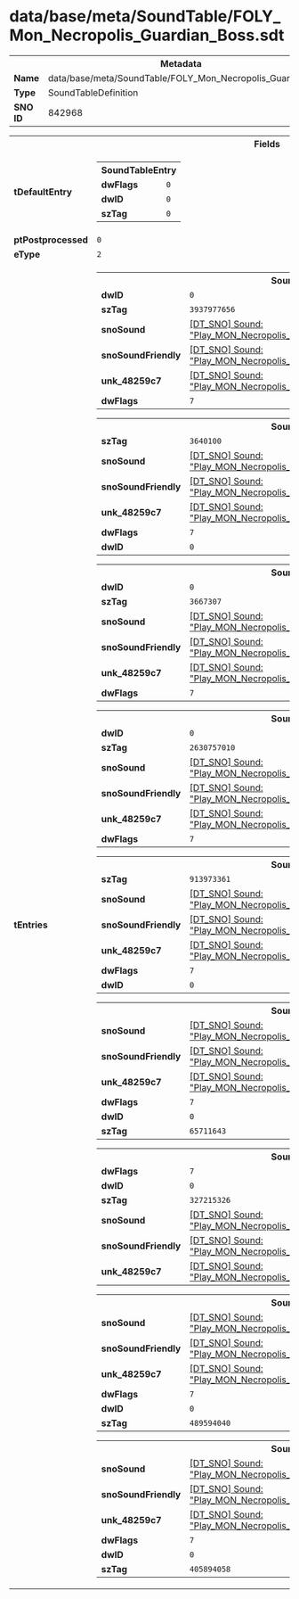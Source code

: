 <h1>data/base/meta/SoundTable/FOLY_Mon_Necropolis_Guardian_Boss.sdt</h1><table><tr><th colspan="100%">Metadata</th></tr><tr><td><b>Name</b></td><td>data/base/meta/SoundTable/FOLY_Mon_Necropolis_Guardian_Boss.sdt</td></tr><tr><td><b>Type</b></td><td>SoundTableDefinition</td></tr><tr><td><b>SNO ID</b></td><td>842968</td></tr></table>

<table><tr><th colspan="100%">Fields</th></tr><tr><td><b>tDefaultEntry</b></td><td><table><tr><th colspan="100%">SoundTableEntry</th></tr><tr><td><b>dwFlags</b></td><td><code>0</code></td></tr><tr><td><b>dwID</b></td><td><code>0</code></td></tr><tr><td><b>szTag</b></td><td><code>0</code></td></tr></table>

</td></tr><tr><td><b>ptPostprocessed</b></td><td><code>0</code></td></tr><tr><td><b>eType</b></td><td><code>2</code></td></tr><tr><td><b>tEntries</b></td><td><table><tr><th colspan="100%">SoundTableEntry</th></tr><tr><td><b>dwID</b></td><td><code>0</code></td></tr><tr><td><b>szTag</b></td><td><code>3937977656</code></td></tr><tr><td><b>snoSound</b></td><td><a href="..\Sound\Play_MON_Necropolis_Guardian_Boss_FOLY_Scythe_Blade_3P.snd">[DT_SNO] Sound: "Play_MON_Necropolis_Guardian_Boss_FOLY_Scythe_Blade_3P"</a></td></tr><tr><td><b>snoSoundFriendly</b></td><td><a href="..\Sound\Play_MON_Necropolis_Guardian_Boss_FOLY_Scythe_Blade_3P.snd">[DT_SNO] Sound: "Play_MON_Necropolis_Guardian_Boss_FOLY_Scythe_Blade_3P"</a></td></tr><tr><td><b>unk_48259c7</b></td><td><a href="..\Sound\Play_MON_Necropolis_Guardian_Boss_FOLY_Scythe_Blade_3P.snd">[DT_SNO] Sound: "Play_MON_Necropolis_Guardian_Boss_FOLY_Scythe_Blade_3P"</a></td></tr><tr><td><b>dwFlags</b></td><td><code>7</code></td></tr></table>


<table><tr><th colspan="100%">SoundTableEntry</th></tr><tr><td><b>szTag</b></td><td><code>3640100</code></td></tr><tr><td><b>snoSound</b></td><td><a href="..\Sound\Play_MON_Necropolis_Guardian_Boss_FOLY_Staff_Impacts_3P.snd">[DT_SNO] Sound: "Play_MON_Necropolis_Guardian_Boss_FOLY_Staff_Impacts_3P"</a></td></tr><tr><td><b>snoSoundFriendly</b></td><td><a href="..\Sound\Play_MON_Necropolis_Guardian_Boss_FOLY_Staff_Impacts_3P.snd">[DT_SNO] Sound: "Play_MON_Necropolis_Guardian_Boss_FOLY_Staff_Impacts_3P"</a></td></tr><tr><td><b>unk_48259c7</b></td><td><a href="..\Sound\Play_MON_Necropolis_Guardian_Boss_FOLY_Staff_Impacts_3P.snd">[DT_SNO] Sound: "Play_MON_Necropolis_Guardian_Boss_FOLY_Staff_Impacts_3P"</a></td></tr><tr><td><b>dwFlags</b></td><td><code>7</code></td></tr><tr><td><b>dwID</b></td><td><code>0</code></td></tr></table>


<table><tr><th colspan="100%">SoundTableEntry</th></tr><tr><td><b>dwID</b></td><td><code>0</code></td></tr><tr><td><b>szTag</b></td><td><code>3667307</code></td></tr><tr><td><b>snoSound</b></td><td><a href="..\Sound\Play_MON_Necropolis_Guardian_Boss_FOLY_Chains_Cast_Bonewall_3P.snd">[DT_SNO] Sound: "Play_MON_Necropolis_Guardian_Boss_FOLY_Chains_Cast_Bonewall_3P"</a></td></tr><tr><td><b>snoSoundFriendly</b></td><td><a href="..\Sound\Play_MON_Necropolis_Guardian_Boss_FOLY_Chains_Cast_Bonewall_3P.snd">[DT_SNO] Sound: "Play_MON_Necropolis_Guardian_Boss_FOLY_Chains_Cast_Bonewall_3P"</a></td></tr><tr><td><b>unk_48259c7</b></td><td><a href="..\Sound\Play_MON_Necropolis_Guardian_Boss_FOLY_Chains_Cast_Bonewall_3P.snd">[DT_SNO] Sound: "Play_MON_Necropolis_Guardian_Boss_FOLY_Chains_Cast_Bonewall_3P"</a></td></tr><tr><td><b>dwFlags</b></td><td><code>7</code></td></tr></table>


<table><tr><th colspan="100%">SoundTableEntry</th></tr><tr><td><b>dwID</b></td><td><code>0</code></td></tr><tr><td><b>szTag</b></td><td><code>2630757010</code></td></tr><tr><td><b>snoSound</b></td><td><a href="..\Sound\Play_MON_Necropolis_Guardian_Boss_FOLY_Chains_Summon_Bonewall_3P.snd">[DT_SNO] Sound: "Play_MON_Necropolis_Guardian_Boss_FOLY_Chains_Summon_Bonewall_3P"</a></td></tr><tr><td><b>snoSoundFriendly</b></td><td><a href="..\Sound\Play_MON_Necropolis_Guardian_Boss_FOLY_Chains_Summon_Bonewall_3P.snd">[DT_SNO] Sound: "Play_MON_Necropolis_Guardian_Boss_FOLY_Chains_Summon_Bonewall_3P"</a></td></tr><tr><td><b>unk_48259c7</b></td><td><a href="..\Sound\Play_MON_Necropolis_Guardian_Boss_FOLY_Chains_Summon_Bonewall_3P.snd">[DT_SNO] Sound: "Play_MON_Necropolis_Guardian_Boss_FOLY_Chains_Summon_Bonewall_3P"</a></td></tr><tr><td><b>dwFlags</b></td><td><code>7</code></td></tr></table>


<table><tr><th colspan="100%">SoundTableEntry</th></tr><tr><td><b>szTag</b></td><td><code>913973361</code></td></tr><tr><td><b>snoSound</b></td><td><a href="..\Sound\Play_MON_Necropolis_Guardian_Boss_FOLY_Armor_Mvts_3P.snd">[DT_SNO] Sound: "Play_MON_Necropolis_Guardian_Boss_FOLY_Armor_Mvts_3P"</a></td></tr><tr><td><b>snoSoundFriendly</b></td><td><a href="..\Sound\Play_MON_Necropolis_Guardian_Boss_FOLY_Armor_Mvts_3P.snd">[DT_SNO] Sound: "Play_MON_Necropolis_Guardian_Boss_FOLY_Armor_Mvts_3P"</a></td></tr><tr><td><b>unk_48259c7</b></td><td><a href="..\Sound\Play_MON_Necropolis_Guardian_Boss_FOLY_Armor_Mvts_3P.snd">[DT_SNO] Sound: "Play_MON_Necropolis_Guardian_Boss_FOLY_Armor_Mvts_3P"</a></td></tr><tr><td><b>dwFlags</b></td><td><code>7</code></td></tr><tr><td><b>dwID</b></td><td><code>0</code></td></tr></table>


<table><tr><th colspan="100%">SoundTableEntry</th></tr><tr><td><b>snoSound</b></td><td><a href="..\Sound\Play_MON_Necropolis_Guardian_Boss_FOLY_Cape_Mvts_3P.snd">[DT_SNO] Sound: "Play_MON_Necropolis_Guardian_Boss_FOLY_Cape_Mvts_3P"</a></td></tr><tr><td><b>snoSoundFriendly</b></td><td><a href="..\Sound\Play_MON_Necropolis_Guardian_Boss_FOLY_Cape_Mvts_3P.snd">[DT_SNO] Sound: "Play_MON_Necropolis_Guardian_Boss_FOLY_Cape_Mvts_3P"</a></td></tr><tr><td><b>unk_48259c7</b></td><td><a href="..\Sound\Play_MON_Necropolis_Guardian_Boss_FOLY_Cape_Mvts_3P.snd">[DT_SNO] Sound: "Play_MON_Necropolis_Guardian_Boss_FOLY_Cape_Mvts_3P"</a></td></tr><tr><td><b>dwFlags</b></td><td><code>7</code></td></tr><tr><td><b>dwID</b></td><td><code>0</code></td></tr><tr><td><b>szTag</b></td><td><code>65711643</code></td></tr></table>


<table><tr><th colspan="100%">SoundTableEntry</th></tr><tr><td><b>dwFlags</b></td><td><code>7</code></td></tr><tr><td><b>dwID</b></td><td><code>0</code></td></tr><tr><td><b>szTag</b></td><td><code>327215326</code></td></tr><tr><td><b>snoSound</b></td><td><a href="..\Sound\Play_MON_Necropolis_Guardian_Boss_FOLY_Bone_Mvts_3P.snd">[DT_SNO] Sound: "Play_MON_Necropolis_Guardian_Boss_FOLY_Bone_Mvts_3P"</a></td></tr><tr><td><b>snoSoundFriendly</b></td><td><a href="..\Sound\Play_MON_Necropolis_Guardian_Boss_FOLY_Bone_Mvts_3P.snd">[DT_SNO] Sound: "Play_MON_Necropolis_Guardian_Boss_FOLY_Bone_Mvts_3P"</a></td></tr><tr><td><b>unk_48259c7</b></td><td><a href="..\Sound\Play_MON_Necropolis_Guardian_Boss_FOLY_Bone_Mvts_3P.snd">[DT_SNO] Sound: "Play_MON_Necropolis_Guardian_Boss_FOLY_Bone_Mvts_3P"</a></td></tr></table>


<table><tr><th colspan="100%">SoundTableEntry</th></tr><tr><td><b>snoSound</b></td><td><a href="..\Sound\Play_MON_Necropolis_Guardian_Boss_FOLY_Scythe_Whoosh_3P.snd">[DT_SNO] Sound: "Play_MON_Necropolis_Guardian_Boss_FOLY_Scythe_Whoosh_3P"</a></td></tr><tr><td><b>snoSoundFriendly</b></td><td><a href="..\Sound\Play_MON_Necropolis_Guardian_Boss_FOLY_Scythe_Whoosh_3P.snd">[DT_SNO] Sound: "Play_MON_Necropolis_Guardian_Boss_FOLY_Scythe_Whoosh_3P"</a></td></tr><tr><td><b>unk_48259c7</b></td><td><a href="..\Sound\Play_MON_Necropolis_Guardian_Boss_FOLY_Scythe_Whoosh_3P.snd">[DT_SNO] Sound: "Play_MON_Necropolis_Guardian_Boss_FOLY_Scythe_Whoosh_3P"</a></td></tr><tr><td><b>dwFlags</b></td><td><code>7</code></td></tr><tr><td><b>dwID</b></td><td><code>0</code></td></tr><tr><td><b>szTag</b></td><td><code>489594040</code></td></tr></table>


<table><tr><th colspan="100%">SoundTableEntry</th></tr><tr><td><b>snoSound</b></td><td><a href="..\Sound\Play_MON_Necropolis_Guardian_Boss_FOLY_Teleport_Whoosh_3P.snd">[DT_SNO] Sound: "Play_MON_Necropolis_Guardian_Boss_FOLY_Teleport_Whoosh_3P"</a></td></tr><tr><td><b>snoSoundFriendly</b></td><td><a href="..\Sound\Play_MON_Necropolis_Guardian_Boss_FOLY_Teleport_Whoosh_3P.snd">[DT_SNO] Sound: "Play_MON_Necropolis_Guardian_Boss_FOLY_Teleport_Whoosh_3P"</a></td></tr><tr><td><b>unk_48259c7</b></td><td><a href="..\Sound\Play_MON_Necropolis_Guardian_Boss_FOLY_Teleport_Whoosh_3P.snd">[DT_SNO] Sound: "Play_MON_Necropolis_Guardian_Boss_FOLY_Teleport_Whoosh_3P"</a></td></tr><tr><td><b>dwFlags</b></td><td><code>7</code></td></tr><tr><td><b>dwID</b></td><td><code>0</code></td></tr><tr><td><b>szTag</b></td><td><code>405894058</code></td></tr></table>


</td></tr></table>

